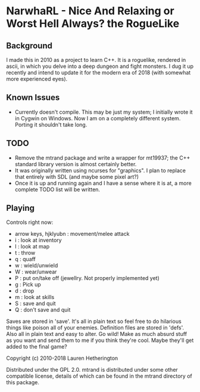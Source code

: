 # NarwhaRL - Nice And Relaxing or Worst Hell Always? the RogueLike

## Background

I made this in 2010 as a project to learn C++. It is a roguelike, rendered in ascii, in which you delve into a deep dungeon and fight monsters. I dug it up recently and intend to update it for the modern era of 2018 (with somewhat more experienced eyes).

## Known Issues

- Currently doesn't compile. This may be just my system; I initially wrote it in Cygwin on Windows. Now I am on a completely different system. Porting it shouldn't take long.

## TODO

- Remove the mtrand package and write a wrapper for mt19937; the C++ standard library version is almost certainly better.
- It was originally written using ncurses for "graphics". I plan to replace that entirely with SDL (and maybe some pixel art?)
- Once it is up and running again and I have a sense where it is at, a more complete TODO list will be written.

## Playing

Controls right now:

* arrow keys, hjklyubn : movement/melee attack
* i : look at inventory
* l : look at map
* t : throw
* q : quaff
* w : wield/unwield
* W : wear/unwear
* P : put on/take off (jewellry. Not properly implemented yet)
* g : Pick up
* d : drop
* m : look at skills
* S : save and quit
* Q : don't save and quit

Saves are stored in 'save'. It's all in plain text so feel free to do hilarious things like poison all of your enemies.
Definition files are stored in 'defs'. Also all in plain text and easy to alter. Go wild! Make as much absurd stuff as you want and send them to me if you think they're cool. Maybe they'll get added to the final game?

Copyright (c) 2010-2018 Lauren Hetherington

Distributed under the GPL 2.0. mtrand is distributed under some other compatible license, details of which can be found in the mtrand directory of this package.

